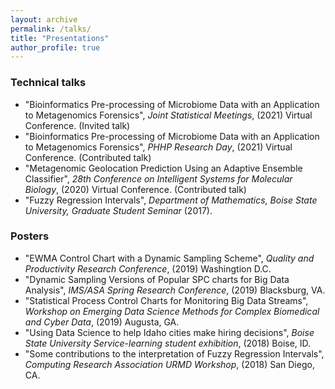 ```yaml
---
layout: archive
permalink: /talks/
title: "Presentations"
author_profile: true
---
```


### Technical talks

- "Bioinformatics Pre-processing of Microbiome Data with an Application to Metagenomics Forensics", *Joint Statistical Meetings*, (2021) Virtual Conference. (Invited talk)
- "Bioinformatics Pre-processing of Microbiome Data with an Application to Metagenomics Forensics", *PHHP Research Day*, (2021) Virtual Conference. (Contributed talk)
- "Metagenomic Geolocation Prediction Using an Adaptive Ensemble Classifier", *28th Conference on Intelligent Systems for Molecular Biology*, (2020) Virtual Conference. (Contributed talk)
- "Fuzzy Regression Intervals", *Department of Mathematics, Boise State University, Graduate Student Seminar* (2017).

### Posters

- "EWMA Control Chart with a Dynamic Sampling Scheme", *Quality and Productivity Research Conference*, (2019) Washingtion D.C.
- "Dynamic Sampling Versions of Popular SPC charts for Big Data Analysis", *IMS/ASA Spring Research Conference*, (2019) Blacksburg, VA.
- "Statistical Process Control Charts for Monitoring Big Data Streams", *Workshop on Emerging Data Science Methods for Complex Biomedical and Cyber Data*, (2019) Augusta, GA.
- "Using Data Science to help Idaho cities make hiring decisions", *Boise State University Service-learning student exhibition*, (2018) Boise, ID.
- "Some contributions to the interpretation of Fuzzy Regression Intervals", *Computing Research Association URMD Workshop*, (2018) San Diego, CA.
